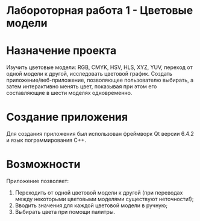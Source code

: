 # Лабороторная работа 1 - Цветовые модели

# Назначение проекта
Изучить цветовые модели: RGB, CMYK, HSV, HLS, XYZ, YUV, переход от одной
модели к другой, исследовать цветовой график.
Создать приложение/веб-приложение, позволяющее пользователю выбирать, а
затем интерактивно менять цвет, показывая при этом его составляющие в шести
моделях одновременно.
# Создание приложения
Для создания приложения был использован фреймворк Qt версии 6.4.2 и язык пограммирования C++.
# Возможности
Приложение позволяет:
1. Переходить от одной цветовой модели к другой (при переводах между некоторыми цветовыми моделями существуют неточности!);
2. Вводить значения для каждой цветовой модели в ручную;
3. Выбирать цвета при помощи палитры.

